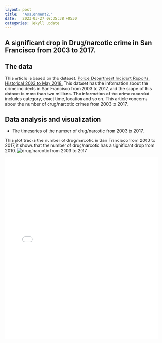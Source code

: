 ```yaml
---
layout: post
title:  "Assignment2."
date:   2023-03-27 08:35:38 +0530
categories: jekyll update
---
```


## A significant drop in Drug/narcotic crime in San Francisco from 2003 to 2017.

## The data

This article is based on the dataset: <a href="https://data.sfgov.org/Public-Safety/Police-Department-Incident-Reports-Historical-2003/tmnf-yvry">Police Department Incident Reports: Historical 2003 to May 2018.</a>
This dataset has the information about the crime incidents in San Francisco from 2003 to 2017, and the scape of this dataset is more than two millions.
The information of the crime recorded includes category, exact time, location and so on. This article concerns about
the number of drug/narcotic crimes from 2003 to 2017. 

## Data analysis and visualization

* The timeseries of the number of drug/narcotic from 2003 to 2017.

This plot tracks the number of drug/narcotic in San Francisco from 2003 to 2017, it shows that the number 
of drug/narcotic has a significant drop from 2010.
![drug/narcotic from 2003 to 2017]({{site.baseurl}}/images/drug.png)

<iframe src="{{{site.baseurl}}/assets/bokeh.html}" width="100%" height="600px" frameborder="0">
    Sorry, your browser doesn't support iframes.
</iframe>

